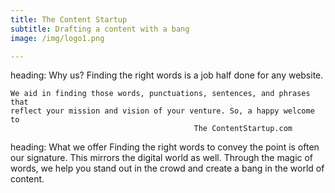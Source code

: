 ```yaml
---
title: The Content Startup
subtitle: Drafting a content with a bang
image: /img/logo1.png

---
```

heading: Why us?
    Finding the right words is a job half done for any website.

    We aid in finding those words, punctuations, sentences, and phrases that
    reflect your mission and vision of your venture. So, a happy welcome to 
                                             The ContentStartup.com 
  heading: What we offer
    Finding the right words to convey the point is often our signature. This
    mirrors the digital world as well. Through the magic of words, we help you
    stand out in the crowd and create a bang in the world of content.

